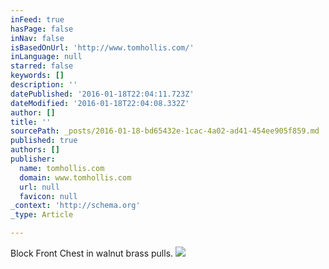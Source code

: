 ```yaml
---
inFeed: true
hasPage: false
inNav: false
isBasedOnUrl: 'http://www.tomhollis.com/'
inLanguage: null
starred: false
keywords: []
description: ''
datePublished: '2016-01-18T22:04:11.723Z'
dateModified: '2016-01-18T22:04:08.332Z'
author: []
title: ''
sourcePath: _posts/2016-01-18-bd65432e-1cac-4a02-ad41-454ee905f859.md
published: true
authors: []
publisher:
  name: tomhollis.com
  domain: www.tomhollis.com
  url: null
  favicon: null
_context: 'http://schema.org'
_type: Article

---
```

Block Front Chest in walnut brass pulls.  ![](https://s3-us-west-2.amazonaws.com/the-grid-img/p/57e1b9140afb6e8a9b8d54d08520bc701062ef88.jpg)